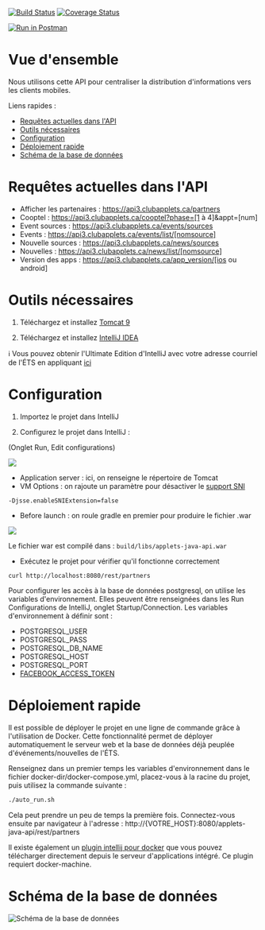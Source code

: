 [![Build Status](https://travis-ci.org/ApplETS/applets-java-api.svg?branch=master)](https://travis-ci.org/ApplETS/applets-java-api) [![Coverage Status](https://coveralls.io/repos/github/ApplETS/applets-java-api/badge.svg?branch=master)](https://coveralls.io/github/ApplETS/applets-java-api?branch=master)

[![Run in Postman](https://run.pstmn.io/button.svg)](https://app.getpostman.com/run-collection/ba698d57365064fe6007)

Vue d'ensemble
========
Nous utilisons cette API pour centraliser la distribution d'informations vers les clients mobiles.

Liens rapides :
  * [Requêtes actuelles dans l'API](#requêtes-actuelles-dans-lapi)
  * [Outils nécessaires](#outils-nécessaires)
  * [Configuration](#configuration)
  * [Déploiement rapide](#déploiement-rapide)
  * [Schéma de la base de données](#schéma-de-la-base-de-données)


Requêtes actuelles dans l'API
========
- Afficher les partenaires : https://api3.clubapplets.ca/partners 
- Cooptel : https://api3.clubapplets.ca/cooptel?phase=[1 à 4]&appt=[num]
- Event sources : https://api3.clubapplets.ca/events/sources
- Events : https://api3.clubapplets.ca/events/list/[nomsource]
- Nouvelle sources : https://api3.clubapplets.ca/news/sources
- Nouvelles : https://api3.clubapplets.ca/news/list/[nomsource]
- Version des apps : https://api3.clubapplets.ca/app_version/[ios ou android]

Outils nécessaires
==========
1) Téléchargez et installez [Tomcat 9](https://tomcat.apache.org/ )

2) Téléchargez et installez [IntelliJ IDEA](https://www.jetbrains.com/idea/download/)

:information_source:  Vous pouvez obtenir l'Ultimate Edition d'IntelliJ avec votre adresse courriel de l'ÉTS en appliquant [ici](https://www.jetbrains.com/student/)

Configuration
==========

1) Importez le projet dans IntelliJ

2) Configurez le projet dans IntelliJ :

(Onglet Run, Edit configurations)

![](http://i.imgur.com/6VkXJ7Y.png)

* Application server : ici, on renseigne le répertoire de Tomcat
* VM Options : on rajoute un paramètre pour désactiver le [support SNI](http://stackoverflow.com/questions/7615645/ssl-handshake-alert-unrecognized-name-error-since-upgrade-to-java-1-7-0)

```
-Djsse.enableSNIExtension=false
```
* Before launch : on roule gradle en premier pour produire le fichier .war

![](http://i.imgur.com/1uREKZW.png?1)

Le fichier war est compilé dans : `build/libs/applets-java-api.war`

* Exécutez le projet pour vérifier qu'il fonctionne correctement
```
curl http://localhost:8080/rest/partners
```

Pour configurer les accès à la base de données postgresql, on utilise les variables d'environnement.
Elles peuvent être renseignées dans les Run Configurations de IntelliJ, onglet Startup/Connection.
Les variables d'environnement à définir sont : 
* POSTGRESQL_USER
* POSTGRESQL_PASS
* POSTGRESQL_DB_NAME
* POSTGRESQL_HOST
* POSTGRESQL_PORT
* [FACEBOOK_ACCESS_TOKEN](https://developers.facebook.com/tools/accesstoken/)

Déploiement rapide
==========

Il est possible de déployer le projet en une ligne de commande grâce à l'utilisation de Docker. Cette fonctionnalité permet de déployer automatiquement le serveur web et la base de données déjà peuplée d'événements/nouvelles de l'ÉTS.

Renseignez dans un premier temps les variables d'environnement dans le fichier docker-dir/docker-compose.yml, placez-vous à la racine du projet, puis utilisez la commande suivante :
```bash
./auto_run.sh
```
Cela peut prendre un peu de temps la première fois.
Connectez-vous ensuite par navigateur à l'adresse : http://{VOTRE_HOST}:8080/applets-java-api/rest/partners

Il existe également un [plugin intellij pour docker](https://plugins.jetbrains.com/plugin/7724?pr=mps) que vous pouvez télécharger directement depuis le serveur d'applications intégré. Ce plugin requiert docker-machine.

Schéma de la base de données
==========

![Schéma de la base de données](http://i.imgur.com/y1qUU34.png)


